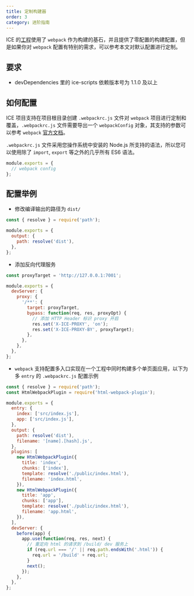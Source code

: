 ```yaml
---
title: 定制构建器
order: 3
category: 进阶指南
---
```


ICE 的[工程](https://github.com/alibaba/ice/tree/master/tools/ice-scripts)使用了 `webpack` 作为构建的基石，并且提供了零配置的构建配置，但是如果你对 `webpack` 配置有特别的需求，可以参考本文对默认配置进行定制。

## 要求

* devDependencies 里的 ice-scripts 依赖版本号为 1.1.0 及以上

## 如何配置

ICE 项目支持在项目根目录创建 `.webpackrc.js` 文件对 `webpack` 项目进行定制和覆盖，`.webpackrc.js` 文件需要导出一个 `webpackConfig` 对象，其支持的参数可以参考 `webpack` [官方文档](https://webpack.js.org/concepts/output/)。

`.webpackrc.js` 文件采用您操作系统中安装的 Node.js 所支持的语法，所以您可以使用除了 `import`, `export` 等之外的几乎所有 ES6 语法。

```js
module.exports = {
  // webpack config
};
```

## 配置举例

* 修改编译输出的路径为 `dist/`

```js
const { resolve } = require('path');

module.exports = {
  output: {
    path: resolve('dist'),
  },
};
```

* 添加反向代理服务

```js
const proxyTarget = 'http://127.0.0.1:7001';

module.exports = {
  devServer: {
    proxy: {
      '/**': {
        target: proxyTarget,
        bypass: function(req, res, proxyOpt) {
          // 添加 HTTP Header 标识 proxy 开启
          res.set('X-ICE-PROXY', 'on');
          res.set('X-ICE-PROXY-BY', proxyTarget);
        },
      },
    },
  },
};
```

* `webpack` 支持配置多入口实现在一个工程中同时构建多个单页面应用，以下为多 `entry` 的 `.webpackrc.js` 配置示例

```js
const { resolve } = require('path');
const HtmlWebpackPlugin = require('html-webpack-plugin');

module.exports = {
  entry: {
    index: ['src/index.js'],
    app: ['src/index.js'],
  },
  output: {
    path: resolve('dist'),
    filename: '[name].[hash].js',
  },
  plugins: [
    new HtmlWebpackPlugin({
      title: 'index',
      chunks: ['index'],
      template: resolve('./public/index.html'),
      filename: 'index.html',
    }),
    new HtmlWebpackPlugin({
      title: 'app',
      chunks: ['app'],
      template: resolve('./public/index.html'),
      filename: 'app.html',
    }),
  ],
  devServer: {
    before(app) {
      app.use(function(req, res, next) {
        // 重定向 html 的请求到 /build/ dev 服务上
        if (req.url === '/' || req.path.endsWith('.html')) {
          req.url = '/build' + req.url;
        }
        next();
      });
    },
  },
};
```
